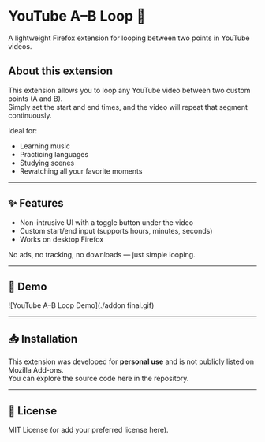 # YouTube A–B Loop 🔁  
A lightweight Firefox extension for looping between two points in YouTube videos.  

## About this extension  
This extension allows you to loop any YouTube video between two custom points (A and B).  
Simply set the start and end times, and the video will repeat that segment continuously.  

Ideal for:  
- Learning music  
- Practicing languages  
- Studying scenes  
- Rewatching all your favorite moments  

---

## ✨ Features  
- Non-intrusive UI with a toggle button under the video  
- Custom start/end input (supports hours, minutes, seconds)  
- Works on desktop Firefox  

No ads, no tracking, no downloads — just simple looping.  

---

## 🎥 Demo
![YouTube A–B Loop Demo](./addon final.gif)

---

## 📥 Installation  
This extension was developed for **personal use** and is not publicly listed on Mozilla Add-ons.  
You can explore the source code here in the repository.  

---

## 📄 License  
MIT License (or add your preferred license here).  

